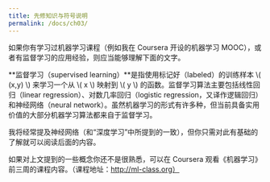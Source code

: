 ```yaml
---
title: 先修知识与符号说明
permalink: /docs/ch03/
---
```


如果你有学习过机器学习课程（例如我在 Coursera 开设的机器学习 MOOC），或者有监督学习的应用经验，则应当能够理解下面的文字。

**监督学习（supervised learning）**是指使用标记好（labeled）的训练样本 \\( (x,y) \\) 来学习一个从 \\( x \\) 映射到 \\( y \\) 的函数。监督学习算法主要包括线性回归（linear regression）、对数几率回归（logistic regression，又译作逻辑回归）和神经网络（neural network）。虽然机器学习的形式有许多种，但当前具备实用价值的大部分机器学习算法都来自于监督学习。

我将经常提及神经网络（和“深度学习”中所提到的一致），但你只需对此有基础的了解就可以阅读后面的内容。

如果对上文提到的一些概念你还不是很熟悉，可以在 Coursera 观看《机器学习》前三周的课程内容。（课程地址：http://ml-class.org）